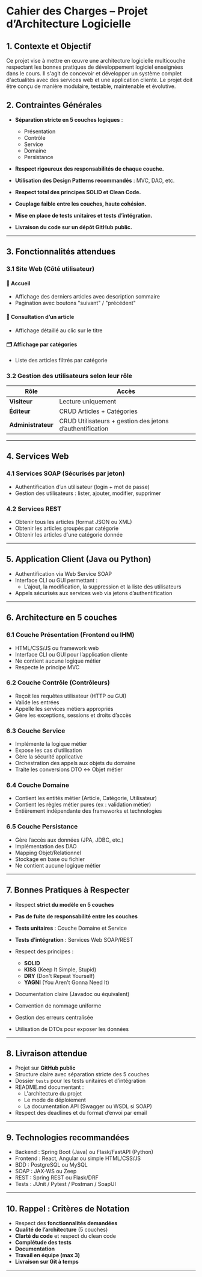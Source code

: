 # Cahier des Charges – Projet d’Architecture Logicielle

## 1. Contexte et Objectif

Ce projet vise à mettre en œuvre une architecture logicielle multicouche respectant les bonnes pratiques de développement logiciel enseignées dans le cours. Il s'agit de concevoir et développer un système complet d'actualités avec des services web et une application cliente. Le projet doit être conçu de manière modulaire, testable, maintenable et évolutive.

## 2. Contraintes Générales

- **Séparation stricte en 5 couches logiques** : 
  - Présentation
  - Contrôle
  - Service
  - Domaine
  - Persistance

- **Respect rigoureux des responsabilités de chaque couche.**
- **Utilisation des Design Patterns recommandés** : MVC, DAO, etc.
- **Respect total des principes SOLID et Clean Code.**
- **Couplage faible entre les couches, haute cohésion.**
- **Mise en place de tests unitaires et tests d’intégration.**
- **Livraison du code sur un dépôt GitHub public.**

---

## 3. Fonctionnalités attendues

### 3.1 Site Web (Côté utilisateur)

#### 🧾 Accueil
- Affichage des derniers articles avec description sommaire
- Pagination avec boutons "suivant" / "précédent"

#### 📄 Consultation d’un article
- Affichage détaillé au clic sur le titre

#### 🗂 Affichage par catégories
- Liste des articles filtrés par catégorie

### 3.2 Gestion des utilisateurs selon leur rôle

| Rôle | Accès |
|------|-------|
| **Visiteur** | Lecture uniquement |
| **Éditeur** | CRUD Articles + Catégories |
| **Administrateur** | CRUD Utilisateurs + gestion des jetons d’authentification |

---

## 4. Services Web

### 4.1 Services SOAP (Sécurisés par jeton)

- Authentification d’un utilisateur (login + mot de passe)
- Gestion des utilisateurs : lister, ajouter, modifier, supprimer

### 4.2 Services REST

- Obtenir tous les articles (format JSON ou XML)
- Obtenir les articles groupés par catégorie
- Obtenir les articles d'une catégorie donnée

---

## 5. Application Client (Java ou Python)

- Authentification via Web Service SOAP
- Interface CLI ou GUI permettant :
  - L’ajout, la modification, la suppression et la liste des utilisateurs
- Appels sécurisés aux services web via jetons d’authentification

---

## 6. Architecture en 5 couches

### 6.1 Couche Présentation (Frontend ou IHM)
- HTML/CSS/JS ou framework web
- Interface CLI ou GUI pour l’application cliente
- Ne contient aucune logique métier
- Respecte le principe MVC

### 6.2 Couche Contrôle (Contrôleurs)
- Reçoit les requêtes utilisateur (HTTP ou GUI)
- Valide les entrées
- Appelle les services métiers appropriés
- Gère les exceptions, sessions et droits d’accès

### 6.3 Couche Service
- Implémente la logique métier
- Expose les cas d’utilisation
- Gère la sécurité applicative
- Orchestration des appels aux objets du domaine
- Traite les conversions DTO ↔ Objet métier

### 6.4 Couche Domaine
- Contient les entités métier (Article, Catégorie, Utilisateur)
- Contient les règles métier pures (ex : validation métier)
- Entièrement indépendante des frameworks et technologies

### 6.5 Couche Persistance
- Gère l’accès aux données (JPA, JDBC, etc.)
- Implémentation des DAO
- Mapping Objet/Relationnel
- Stockage en base ou fichier
- Ne contient aucune logique métier

---

## 7. Bonnes Pratiques à Respecter

- Respect **strict du modèle en 5 couches**
- **Pas de fuite de responsabilité entre les couches**
- **Tests unitaires** : Couche Domaine et Service
- **Tests d’intégration** : Services Web SOAP/REST
- Respect des principes :
  - **SOLID**
  - **KISS** (Keep It Simple, Stupid)
  - **DRY** (Don't Repeat Yourself)
  - **YAGNI** (You Aren't Gonna Need It)

- Documentation claire (Javadoc ou équivalent)
- Convention de nommage uniforme
- Gestion des erreurs centralisée
- Utilisation de DTOs pour exposer les données

---

## 8. Livraison attendue

- Projet sur **GitHub public**
- Structure claire avec séparation stricte des 5 couches
- Dossier `tests` pour les tests unitaires et d’intégration
- README.md documentant :
  - L'architecture du projet
  - Le mode de déploiement
  - La documentation API (Swagger ou WSDL si SOAP)
- Respect des deadlines et du format d’envoi par email

---

## 9. Technologies recommandées

- Backend : Spring Boot (Java) ou Flask/FastAPI (Python)
- Frontend : React, Angular ou simple HTML/CSS/JS
- BDD : PostgreSQL ou MySQL
- SOAP : JAX-WS ou Zeep
- REST : Spring REST ou Flask/DRF
- Tests : JUnit / Pytest / Postman / SoapUI

---

## 10. Rappel : Critères de Notation

- Respect des **fonctionnalités demandées**
- **Qualité de l’architecture** (5 couches)
- **Clarté du code** et respect du clean code
- **Complétude des tests**
- **Documentation**
- **Travail en équipe (max 3)**
- **Livraison sur Git à temps**

---
